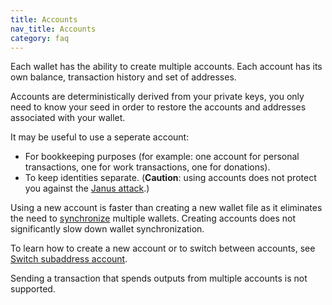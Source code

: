 ```yaml
---
title: Accounts
nav_title: Accounts
category: faq
---
```


Each wallet has the ability to create multiple accounts. Each account has its own balance, transaction history and set of addresses.

Accounts are deterministically derived from your private keys, you only need to know your seed in order to restore the accounts and addresses associated with your wallet.

It may be useful to use a seperate account:

- For bookkeeping purposes (for example: one account for personal transactions, one for work transactions, one for donations).
- To keep identities separate. (**Caution**: using accounts does not protect you against the [Janus attack](https://web.getmonero.org/2019/10/18/subaddress-janus.html).)

Using a new account is faster than creating a new wallet file as it eliminates the need to [synchronize](synchronization) multiple wallets. Creating accounts does not significantly slow down wallet synchronization.

To learn how to create a new account or to switch between accounts, see [Switch subaddress account](switch-subaddress-account).

Sending a transaction that spends outputs from multiple accounts is not supported.

